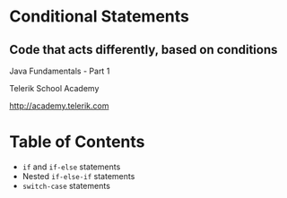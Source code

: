 <!-- section start -->

<!-- attr: {id: 'title', class: 'slide-title', hasScriptWrapper: true} -->

# Conditional Statements
##  Code that acts differently, based on conditions
<div class="signature">
    <p class="signature-course">Java Fundamentals - Part 1</p>
    <p class="signature-initiative">Telerik School Academy</p>
    <a href="http://academy.telerik.com" class="signature-link">http://academy.telerik.com</a>
</div>

<!-- section start -->
<!-- attr: {id: 'table-of-contents'} -->
# Table of Contents

* `if` and `if-else` statements
* Nested `if-else-if` statements
* `switch-case` statements

<!-- section start -->
<!-- attr: {id: '', class: 'slide-title'} -->
#
##

<!-- section start -->
<!-- attr: {id: ''} -->
#

